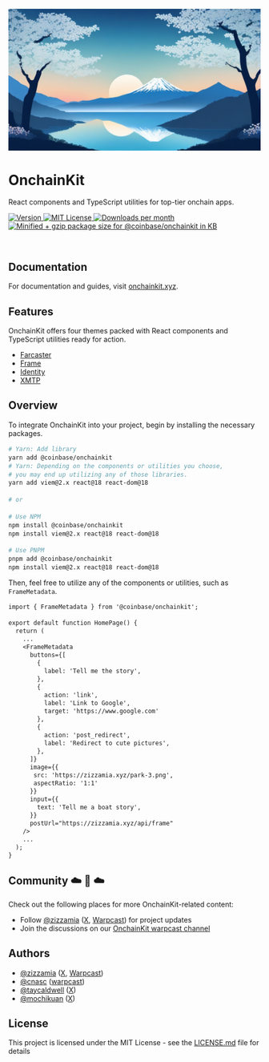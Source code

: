<p align="center">
  <a href="https://onchainkit.xyz">
    <picture>
      <source media="(prefers-color-scheme: dark)" srcset="./site/docs/public/logo/v0-13.png">
      <img alt="OnchainKit logo vibes" src="./site/docs/public/logo/v0-13.png" width="auto">
    </picture>
  </a>
</p>

# OnchainKit

<p align="left">
  React components and TypeScript utilities for top-tier onchain apps.
<p>

<p align="left">
  <a href="https://www.npmjs.com/package/@coinbase/onchainkit" target="_blank" rel="noopener noreferrer">
    <picture>
      <source media="(prefers-color-scheme: dark)" srcset="https://img.shields.io/npm/v/@coinbase/onchainkit?colorA=21262d&colorB=21262d&style=flat">
      <img src="https://img.shields.io/npm/v/@coinbase/onchainkit?colorA=f6f8fa&colorB=f6f8fa&style=flat" alt="Version">
    </picture>
  </a>
  <a href="https://github.com/coinbase/onchainkit/blob/main/LICENSE.md" target="_blank" rel="noopener noreferrer">
    <picture>
      <source media="(prefers-color-scheme: dark)" srcset="https://img.shields.io/npm/l/@coinbase/onchainkit?colorA=21262d&colorB=21262d&style=flat">
      <img src="https://img.shields.io/npm/l/@coinbase/onchainkit?colorA=f6f8fa&colorB=f6f8fa&style=flat" alt="MIT License">
    </picture>
  </a>
  <a href="https://www.npmjs.com/package/@coinbase/onchainkit" target="_blank" rel="noopener noreferrer">
    <picture>
      <source media="(prefers-color-scheme: dark)" srcset="https://img.shields.io/npm/dm/@coinbase/onchainkit?colorA=21262d&colorB=21262d&style=flat">
      <img src="https://img.shields.io/npm/dm/@coinbase/onchainkit?colorA=f6f8fa&colorB=f6f8fa&style=flat" alt="Downloads per month">
    </picture>
  </a>
  <a href="https://bundlephobia.com/result?p=@coinbase/onchainkit" target="_blank" rel="noopener noreferrer">
    <picture>
      <source media="(prefers-color-scheme: dark)" srcset="https://flat.badgen.net/bundlephobia/minzip/@coinbase/onchainkit">
      <img width="146" height="20" src="https://flat.badgen.net/bundlephobia/minzip/@coinbase/onchainkit" alt="Minified + gzip package size for @coinbase/onchainkit in KB" class="badge--in-table"></a>
    </picture>
  </a>
</p>

<br />

## Documentation

For documentation and guides, visit [onchainkit.xyz](https://onchainkit.xyz/).

## Features

OnchainKit offers four themes packed with React components and TypeScript utilities ready for action.

- [Farcaster](https://onchainkit.xyz/farcaster/introduction)
- [Frame](https://onchainkit.xyz/frame/introduction)
- [Identity](https://onchainkit.xyz/identity/introduction)
- [XMTP](https://onchainkit.xyz/xmtp/introduction)

## Overview

To integrate OnchainKit into your project, begin by installing the necessary packages.

```bash
# Yarn: Add library
yarn add @coinbase/onchainkit
# Yarn: Depending on the components or utilities you choose,
# you may end up utilizing any of those libraries.
yarn add viem@2.x react@18 react-dom@18

# or

# Use NPM
npm install @coinbase/onchainkit
npm install viem@2.x react@18 react-dom@18

# Use PNPM
pnpm add @coinbase/onchainkit
npm install viem@2.x react@18 react-dom@18
```

Then, feel free to utilize any of the components or utilities, such as `FrameMetadata`.

```tsx
import { FrameMetadata } from '@coinbase/onchainkit';

export default function HomePage() {
  return (
    ...
    <FrameMetadata
      buttons={[
        {
          label: 'Tell me the story',
        },
        {
          action: 'link',
          label: 'Link to Google',
          target: 'https://www.google.com'
        },
        {
          action: 'post_redirect',
          label: 'Redirect to cute pictures',
        },
      ]}
      image={{
       src: 'https://zizzamia.xyz/park-3.png',
       aspectRatio: '1:1'
      }}
      input={{
        text: 'Tell me a boat story',
      }}
      postUrl="https://zizzamia.xyz/api/frame"
    />
    ...
  );
}
```

## Community ☁️ 🌁 ☁️

Check out the following places for more OnchainKit-related content:

- Follow [@zizzamia](https://github.com/zizzamia) ([X](https://twitter.com/zizzamia), [Warpcast](https://warpcast.com/zizzamia)) for project updates
- Join the discussions on our [OnchainKit warpcast channel](https://warpcast.com/~/channel/onchainkit)

## Authors

- [@zizzamia](https://github.com/zizzamia) ([X](https://twitter.com/Zizzamia), [Warpcast](https://warpcast.com/zizzamia))
- [@cnasc](https://github.com/cnasc) ([warpcast](https://warpcast.com/cnasc))
- [@taycaldwell](https://github.com/taycaldwell) ([X](https://twitter.com/taycaldwell_))
- [@mochikuan](https://github.com/mochikuan) ([X](https://twitter.com/mochikuan))

## License

This project is licensed under the MIT License - see the [LICENSE.md](LICENSE.md) file for details

